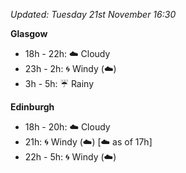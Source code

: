 *Updated: Tuesday 21st November 16:30*

**Glasgow**

* 18h - 22h: :cloud: Cloudy
* 23h - 2h: :cyclone: Windy (:cloud:)
* 3h - 5h: :umbrella: Rainy

**Edinburgh**

* 18h - 20h: :cloud: Cloudy
* 21h: :cyclone: Windy (:cloud:) [:cloud: as of 17h]
* 22h - 5h: :cyclone: Windy (:cloud:)
